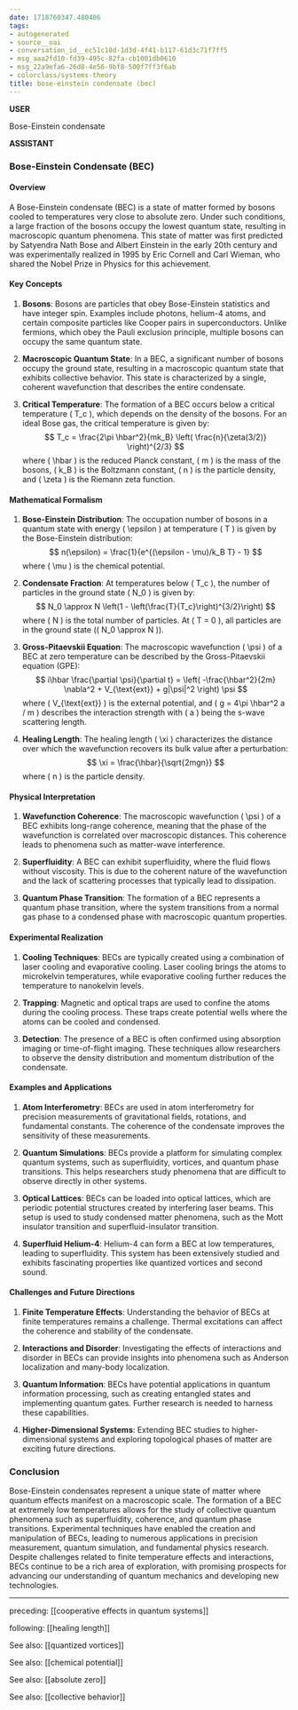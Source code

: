 ```yaml
---
date: 1718760347.480406
tags:
- autogenerated
- source__oai
- conversation_id__ec51c10d-1d3d-4f41-b117-61d3c71f7ff5
- msg_aaa2fd10-fd39-495c-82fa-cb1001db0610
- msg_22a9efa6-26d8-4e56-9bf8-500f7ff3f6ab
- colorclass/systems-theory
title: bose-einstein condensate (bec)
---
```


**USER**

Bose-Einstein condensate


**ASSISTANT**

### Bose-Einstein Condensate (BEC)

#### Overview

A Bose-Einstein condensate (BEC) is a state of matter formed by bosons cooled to temperatures very close to absolute zero. Under such conditions, a large fraction of the bosons occupy the lowest quantum state, resulting in macroscopic quantum phenomena. This state of matter was first predicted by Satyendra Nath Bose and Albert Einstein in the early 20th century and was experimentally realized in 1995 by Eric Cornell and Carl Wieman, who shared the Nobel Prize in Physics for this achievement.

#### Key Concepts

1. **Bosons**:
   Bosons are particles that obey Bose-Einstein statistics and have integer spin. Examples include photons, helium-4 atoms, and certain composite particles like Cooper pairs in superconductors. Unlike fermions, which obey the Pauli exclusion principle, multiple bosons can occupy the same quantum state.

2. **Macroscopic Quantum State**:
   In a BEC, a significant number of bosons occupy the ground state, resulting in a macroscopic quantum state that exhibits collective behavior. This state is characterized by a single, coherent wavefunction that describes the entire condensate.

3. **Critical Temperature**:
   The formation of a BEC occurs below a critical temperature \( T_c \), which depends on the density of the bosons. For an ideal Bose gas, the critical temperature is given by:
   $$ T_c = \frac{2\pi \hbar^2}{mk_B} \left( \frac{n}{\zeta(3/2)} \right)^{2/3} $$
   where \( \hbar \) is the reduced Planck constant, \( m \) is the mass of the bosons, \( k_B \) is the Boltzmann constant, \( n \) is the particle density, and \( \zeta \) is the Riemann zeta function.

#### Mathematical Formalism

1. **Bose-Einstein Distribution**:
   The occupation number of bosons in a quantum state with energy \( \epsilon \) at temperature \( T \) is given by the Bose-Einstein distribution:
   $$ n(\epsilon) = \frac{1}{e^{(\epsilon - \mu)/k_B T} - 1} $$
   where \( \mu \) is the chemical potential.

2. **Condensate Fraction**:
   At temperatures below \( T_c \), the number of particles in the ground state \( N_0 \) is given by:
   $$ N_0 \approx N \left(1 - \left(\frac{T}{T_c}\right)^{3/2}\right) $$
   where \( N \) is the total number of particles. At \( T = 0 \), all particles are in the ground state (\( N_0 \approx N \)).

3. **Gross-Pitaevskii Equation**:
   The macroscopic wavefunction \( \psi \) of a BEC at zero temperature can be described by the Gross-Pitaevskii equation (GPE):
   $$ i\hbar \frac{\partial \psi}{\partial t} = \left( -\frac{\hbar^2}{2m} \nabla^2 + V_{\text{ext}} + g|\psi|^2 \right) \psi $$
   where \( V_{\text{ext}} \) is the external potential, and \( g = 4\pi \hbar^2 a / m \) describes the interaction strength with \( a \) being the s-wave scattering length.

4. **Healing Length**:
   The healing length \( \xi \) characterizes the distance over which the wavefunction recovers its bulk value after a perturbation:
   $$ \xi = \frac{\hbar}{\sqrt{2mgn}} $$
   where \( n \) is the particle density.

#### Physical Interpretation

1. **Wavefunction Coherence**:
   The macroscopic wavefunction \( \psi \) of a BEC exhibits long-range coherence, meaning that the phase of the wavefunction is correlated over macroscopic distances. This coherence leads to phenomena such as matter-wave interference.

2. **Superfluidity**:
   A BEC can exhibit superfluidity, where the fluid flows without viscosity. This is due to the coherent nature of the wavefunction and the lack of scattering processes that typically lead to dissipation.

3. **Quantum Phase Transition**:
   The formation of a BEC represents a quantum phase transition, where the system transitions from a normal gas phase to a condensed phase with macroscopic quantum properties.

#### Experimental Realization

1. **Cooling Techniques**:
   BECs are typically created using a combination of laser cooling and evaporative cooling. Laser cooling brings the atoms to microkelvin temperatures, while evaporative cooling further reduces the temperature to nanokelvin levels.

2. **Trapping**:
   Magnetic and optical traps are used to confine the atoms during the cooling process. These traps create potential wells where the atoms can be cooled and condensed.

3. **Detection**:
   The presence of a BEC is often confirmed using absorption imaging or time-of-flight imaging. These techniques allow researchers to observe the density distribution and momentum distribution of the condensate.

#### Examples and Applications

1. **Atom Interferometry**:
   BECs are used in atom interferometry for precision measurements of gravitational fields, rotations, and fundamental constants. The coherence of the condensate improves the sensitivity of these measurements.

2. **Quantum Simulations**:
   BECs provide a platform for simulating complex quantum systems, such as superfluidity, vortices, and quantum phase transitions. This helps researchers study phenomena that are difficult to observe directly in other systems.

3. **Optical Lattices**:
   BECs can be loaded into optical lattices, which are periodic potential structures created by interfering laser beams. This setup is used to study condensed matter phenomena, such as the Mott insulator transition and superfluid-insulator transition.

4. **Superfluid Helium-4**:
   Helium-4 can form a BEC at low temperatures, leading to superfluidity. This system has been extensively studied and exhibits fascinating properties like quantized vortices and second sound.

#### Challenges and Future Directions

1. **Finite Temperature Effects**:
   Understanding the behavior of BECs at finite temperatures remains a challenge. Thermal excitations can affect the coherence and stability of the condensate.

2. **Interactions and Disorder**:
   Investigating the effects of interactions and disorder in BECs can provide insights into phenomena such as Anderson localization and many-body localization.

3. **Quantum Information**:
   BECs have potential applications in quantum information processing, such as creating entangled states and implementing quantum gates. Further research is needed to harness these capabilities.

4. **Higher-Dimensional Systems**:
   Extending BEC studies to higher-dimensional systems and exploring topological phases of matter are exciting future directions.

### Conclusion

Bose-Einstein condensates represent a unique state of matter where quantum effects manifest on a macroscopic scale. The formation of a BEC at extremely low temperatures allows for the study of collective quantum phenomena such as superfluidity, coherence, and quantum phase transitions. Experimental techniques have enabled the creation and manipulation of BECs, leading to numerous applications in precision measurement, quantum simulation, and fundamental physics research. Despite challenges related to finite temperature effects and interactions, BECs continue to be a rich area of exploration, with promising prospects for advancing our understanding of quantum mechanics and developing new technologies.


---

preceding: [[cooperative effects in quantum systems]]  


following: [[healing length]]

See also: [[quantized vortices]]


See also: [[chemical potential]]


See also: [[absolute zero]]


See also: [[collective behavior]]